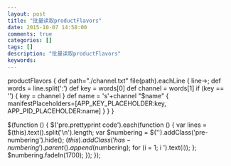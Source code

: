 ```yaml
---
layout: post
title: "批量读取productFlavors"
date: 2015-10-07 14:58:00 
comments: true
categories: []
tags: []
description: "批量读取productFlavors"
keywords: 
---
```



 
  productFlavors {
        def path="./channel.txt"
        file(path).eachLine { line->;
            def words = line.split(':')
            def key = words[0]
            def channel = words[1]
            if (key == '') {
                key = channel
            }
            def name = 's'+channel
            "$name" {
                manifestPlaceholders=[APP_KEY_PLACEHOLDER:key, APP_PID_PLACEHOLDER:name]
            }
        }
    }
 
 
  $(function () {
                $('pre.prettyprint code').each(function () {
                    var lines = $(this).text().split('\n').length;
                    var $numbering = $('').addClass('pre-numbering').hide();
                    $(this).addClass('has-numbering').parent().append($numbering);
                    for (i = 1; i ').text(i));
                    };
                    $numbering.fadeIn(1700);
                });
            });
 


